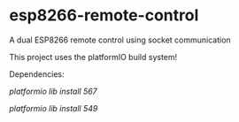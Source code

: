# esp8266-remote-control
A dual ESP8266 remote control using socket communication

This project uses the platformIO build system!

Dependencies:

*platformio lib install 567*

*platformio lib install 549*
